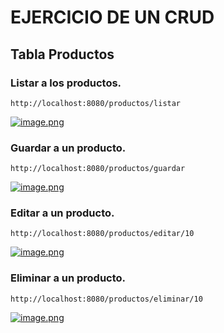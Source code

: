 # EJERCICIO DE UN CRUD

## Tabla Productos

### Listar a los productos.

````
http://localhost:8080/productos/listar
````
[![image.png](https://i.postimg.cc/KjQqz6jJ/image.png)](https://postimg.cc/5QYqKkwC)


### Guardar a un producto.

````
http://localhost:8080/productos/guardar
````
[![image.png](https://i.postimg.cc/SND3NMzk/image.png)](https://postimg.cc/D84BxmgM)


### Editar a un producto.

````
http://localhost:8080/productos/editar/10
````
[![image.png](https://i.postimg.cc/SNJ7C2vy/image.png)](https://postimg.cc/YhBWw97V)


### Eliminar a un producto.

````
http://localhost:8080/productos/eliminar/10
````
[![image.png](https://i.postimg.cc/5yZHw0X0/image.png)](https://postimg.cc/hQ1PnKbW)
